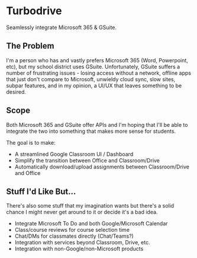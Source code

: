 # Turbodrive
 Seamlessly integrate Microsoft 365 & GSuite.

## The Problem
I'm a person who has and vastly prefers Microsoft 365 (Word, Powerpoint, etc), but my school district uses GSuite. Unfortunately, GSuite suffers a number of frustrating issues - losing access without a network, offline apps that just don't compare to Microsoft, unwieldy cloud sync, slow sites, subpar features, and in my opinion, a UI/UX that leaves something to be desired.

## Scope
Both Microsoft 365 and GSuite offer APIs and I'm hoping that I'll be able to integrate the two into something that makes more sense for students.

The goal is to make:
- A streamlined Google Classroom UI / Dashboard
- Simplify the transition between Office and Classroom/Drive
- Automatically download/upload assignments between Classroom/Drive and Office

## Stuff I'd Like But...
There's also some stuff that my imagination wants but there's a solid chance I might never get around to it or decide it's a bad idea.
- Integrate Microsoft To Do and both Google/Microsoft Calendar
- Class/course reviews for course selection time
- Chat/DMs for classmates directly (Chat/Teams?)
- Integration with services beyond Classroom, Drive, etc.
- Integration with non-Google/non-Microsoft products

